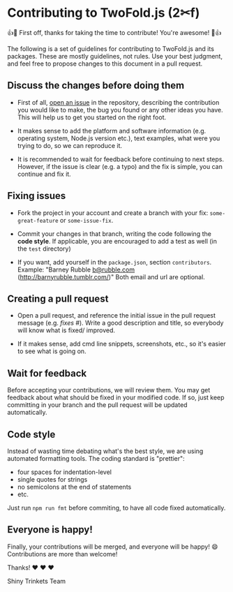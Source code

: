 # Contributing to TwoFold.js (2✂︎f)

:+1::tada: First off, thanks for taking the time to contribute! You're awesome! :tada::+1:

The following is a set of guidelines for contributing to TwoFold.js and its packages. These are mostly guidelines, not rules. Use your best judgment, and feel free to propose changes to this document in a pull request.

## Discuss the changes before doing them

- First of all, [open an issue](https://github.com/ShinyTrinkets/twofold.js/issues)
  in the repository, describing the contribution you would like to make,
  the bug you found or any other ideas you have. This will help us to get
  you started on the right foot.

- It makes sense to add the platform and software information (e.g. operating
  system, Node.js version etc.), text examples, what were you trying to do,
  so we can reproduce it.

- It is recommended to wait for feedback before continuing to next steps.
  However, if the issue is clear (e.g. a typo) and the fix is simple, you can
  continue and fix it.

## Fixing issues

- Fork the project in your account and create a branch with your fix:
  `some-great-feature` or `some-issue-fix`.

- Commit your changes in that branch, writing the code following the
  **code style**. If applicable, you are encouraged to add a test as well
  (in the `test` directory)

- If you want, add yourself in the `package.json`, section `contributors`.
  Example: "Barney Rubble <b@rubble.com> (http://barnyrubble.tumblr.com/)"
  Both email and url are optional.

## Creating a pull request

- Open a pull request, and reference the initial issue in the pull request
  message (e.g. *fixes #<your-issue-number>*). Write a good description and
  title, so everybody will know what is fixed/ improved.

- If it makes sense, add cmd line snippets, screenshots, etc., so it's easier
  to see what is going on.

## Wait for feedback

Before accepting your contributions, we will review them. You may get feedback
about what should be fixed in your modified code. If so, just keep committing
in your branch and the pull request will be updated automatically.

## Code style

Instead of wasting time debating what's the best style, we are using automated
formatting tools. The coding standard is "prettier":

- four spaces for indentation-level
- single quotes for strings
- no semicolons at the end of statements
- etc.

Just run `npm run fmt` before commiting, to have all code fixed automatically.

## Everyone is happy!

Finally, your contributions will be merged, and everyone will be happy! :smile:
Contributions are more than welcome!

Thanks! :heart: :heart: :heart:

Shiny Trinkets Team
